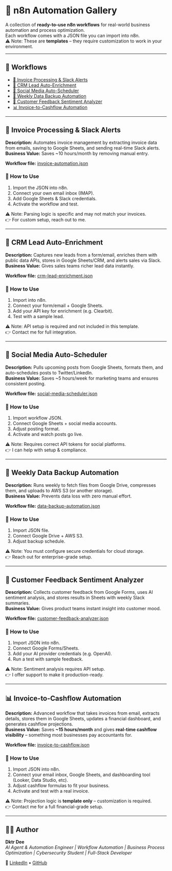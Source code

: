 # 🚀 n8n Automation Gallery

A collection of **ready-to-use n8n workflows** for real-world business automation and process optimization.  
Each workflow comes with a JSON file you can import into n8n.  
⚠️ Note: These are **templates** – they require customization to work in your environment.  

---

## 📑 Workflows

- [📄 Invoice Processing & Slack Alerts](#-invoice-processing--slack-alerts)
- [👥 CRM Lead Auto-Enrichment](#-crm-lead-auto-enrichment)
- [📅 Social Media Auto-Scheduler](#-social-media-auto-scheduler)
- [💾 Weekly Data Backup Automation](#-weekly-data-backup-automation)
- [💬 Customer Feedback Sentiment Analyzer](#-customer-feedback-sentiment-analyzer)
- [📊 Invoice-to-Cashflow Automation](#-invoice-to-cashflow-automation)

---

## 📄 Invoice Processing & Slack Alerts
**Description:** Automates invoice management by extracting invoice data from emails, saving to Google Sheets, and sending real-time Slack alerts.  
**Business Value:** Saves ~10 hours/month by removing manual entry.

**Workflow file:** [invoice-automation.json](./invoice-automation.json)

### 🚀 How to Use
1. Import the JSON into n8n.  
2. Connect your own email inbox (IMAP).  
3. Add Google Sheets & Slack credentials.  
4. Activate the workflow and test.  

⚠️ Note: Parsing logic is specific and may not match your invoices.  
👉 For custom setup, reach out to me.

---

## 👥 CRM Lead Auto-Enrichment
**Description:** Captures new leads from a form/email, enriches them with public data APIs, stores in Google Sheets/CRM, and alerts sales via Slack.  
**Business Value:** Gives sales teams richer lead data instantly.

**Workflow file:** [crm-lead-enrichment.json](./crm-lead-enrichment.json)

### 🚀 How to Use
1. Import into n8n.  
2. Connect your form/email + Google Sheets.  
3. Add your API key for enrichment (e.g. Clearbit).  
4. Test with a sample lead.  

⚠️ Note: API setup is required and not included in this template.  
👉 Contact me for full integration.

---

## 📅 Social Media Auto-Scheduler
**Description:** Pulls upcoming posts from Google Sheets, formats them, and auto-schedules posts to Twitter/LinkedIn.  
**Business Value:** Saves ~5 hours/week for marketing teams and ensures consistent posting.

**Workflow file:** [social-media-scheduler.json](./social-media-scheduler.json)

### 🚀 How to Use
1. Import workflow JSON.  
2. Connect Google Sheets + social media accounts.  
3. Adjust posting format.  
4. Activate and watch posts go live.  

⚠️ Note: Requires correct API tokens for social platforms.  
👉 I can help with setup & compliance.

---

## 💾 Weekly Data Backup Automation
**Description:** Runs weekly to fetch files from Google Drive, compresses them, and uploads to AWS S3 (or another storage).  
**Business Value:** Prevents data loss with zero manual effort.

**Workflow file:** [data-backup-automation.json](./data-backup-automation.json)

### 🚀 How to Use
1. Import JSON file.  
2. Connect Google Drive + AWS S3.  
3. Adjust backup schedule.  

⚠️ Note: You must configure secure credentials for cloud storage.  
👉 Reach out for enterprise-grade setup.

---

## 💬 Customer Feedback Sentiment Analyzer
**Description:** Collects customer feedback from Google Forms, uses AI sentiment analysis, and stores results in Sheets with weekly Slack summaries.  
**Business Value:** Gives product teams instant insight into customer mood.

**Workflow file:** [customer-feedback-analyzer.json](./customer-feedback-analyzer.json)

### 🚀 How to Use
1. Import JSON into n8n.  
2. Connect Google Forms/Sheets.  
3. Add your AI provider credentials (e.g. OpenAI).  
4. Run a test with sample feedback.  

⚠️ Note: Sentiment analysis requires API setup.  
👉 I offer support to make it production-ready.

---

## 📊 Invoice-to-Cashflow Automation
**Description:** Advanced workflow that takes invoices from email, extracts details, stores them in Google Sheets, updates a financial dashboard, and generates cashflow projections.  
**Business Value:** Saves **~15 hours/month** and gives **real-time cashflow visibility** – something most businesses pay accountants for.

**Workflow file:** [invoice-to-cashflow.json](./invoice-to-cashflow.json)

### 🚀 How to Use
1. Import JSON into n8n.  
2. Connect your email inbox, Google Sheets, and dashboarding tool (Looker, Data Studio, etc).  
3. Adjust cashflow formulas to fit your business.  
4. Activate and test with a real invoice.  

⚠️ Note: Projection logic is **template only** – customization is required.  
👉 Contact me for a full financial-grade setup.


---

## 👨‍💻 Author

**Dktr Dee**  
*AI Agent & Automation Engineer | Workflow Automation | Business Process Optimization | Cybersecurity Student | Full-Stack Developer*  

📎 [LinkedIn](https://www.linkedin.com/in/zalanlykos) • [GitHub](https://github.com/ZalanLykos)
